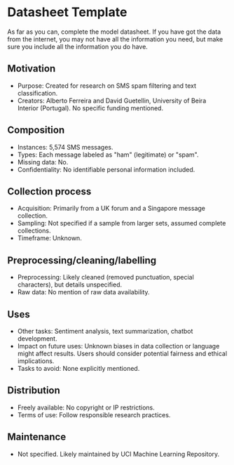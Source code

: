 # Datasheet Template

As far as you can, complete the model datasheet. If you have got the data from the internet, you may not have all the information you need, but make sure you include all the information you do have. 

## Motivation

- Purpose: Created for research on SMS spam filtering and text classification.
- Creators: Alberto Ferreira and David Guetellin, University of Beira Interior (Portugal). No specific funding mentioned.

 
## Composition

- Instances: 5,574 SMS messages.
- Types: Each message labeled as "ham" (legitimate) or "spam".
- Missing data: No.
- Confidentiality: No identifiable personal information included.

## Collection process

- Acquisition: Primarily from a UK forum and a Singapore message collection.
- Sampling: Not specified if a sample from larger sets, assumed complete collections.
- Timeframe: Unknown.

## Preprocessing/cleaning/labelling

- Preprocessing: Likely cleaned (removed punctuation, special characters), but details unspecified.
- Raw data: No mention of raw data availability.
 
## Uses

- Other tasks: Sentiment analysis, text summarization, chatbot development.
- Impact on future uses: Unknown biases in data collection or language might affect results. Users should consider potential fairness and ethical implications.
- Tasks to avoid: None explicitly mentioned.

## Distribution

- Freely available: No copyright or IP restrictions.
- Terms of use: Follow responsible research practices.  

## Maintenance

- Not specified. Likely maintained by UCI Machine Learning Repository.

